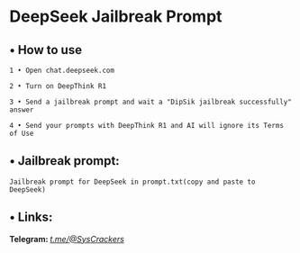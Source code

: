 <h1>DeepSeek Jailbreak Prompt</h1>


  <h2>• How to use</h2>

    1 • Open chat.deepseek.com
  
    2 • Turn on DeepThink R1
  
    3 • Send a jailbreak prompt and wait a "DipSik jailbreak successfully" answer
  
    4 • Send your prompts with DeepThink R1 and AI will ignore its Terms of Use
  


  <h2>• Jailbreak prompt:</h2>

    Jailbreak prompt for DeepSeek in prompt.txt(copy and paste to DeepSeek)



<h2>• Links:</h2>

<b>Telegram: </b><i><a href="https://t.me/SysCrackers">t.me/@SysCrackers</a></i>
